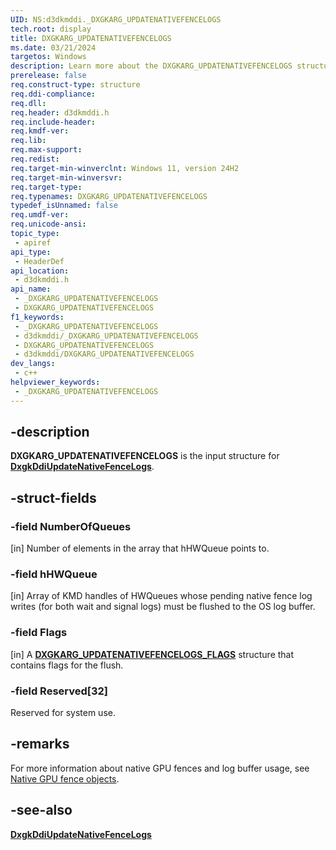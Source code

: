 ```yaml
---
UID: NS:d3dkmddi._DXGKARG_UPDATENATIVEFENCELOGS
tech.root: display
title: DXGKARG_UPDATENATIVEFENCELOGS
ms.date: 03/21/2024
targetos: Windows
description: Learn more about the DXGKARG_UPDATENATIVEFENCELOGS structure.
prerelease: false
req.construct-type: structure
req.ddi-compliance: 
req.dll: 
req.header: d3dkmddi.h
req.include-header: 
req.kmdf-ver: 
req.lib: 
req.max-support: 
req.redist: 
req.target-min-winverclnt: Windows 11, version 24H2
req.target-min-winversvr: 
req.target-type: 
req.typenames: DXGKARG_UPDATENATIVEFENCELOGS
typedef_isUnnamed: false
req.umdf-ver: 
req.unicode-ansi: 
topic_type:
 - apiref
api_type:
 - HeaderDef
api_location:
 - d3dkmddi.h
api_name:
 - _DXGKARG_UPDATENATIVEFENCELOGS
 - DXGKARG_UPDATENATIVEFENCELOGS
f1_keywords:
 - _DXGKARG_UPDATENATIVEFENCELOGS
 - d3dkmddi/_DXGKARG_UPDATENATIVEFENCELOGS
 - DXGKARG_UPDATENATIVEFENCELOGS
 - d3dkmddi/DXGKARG_UPDATENATIVEFENCELOGS
dev_langs:
 - c++
helpviewer_keywords:
 - _DXGKARG_UPDATENATIVEFENCELOGS
---
```


## -description

**DXGKARG_UPDATENATIVEFENCELOGS** is the input structure for [**DxgkDdiUpdateNativeFenceLogs**](nc-d3dkmddi-dxgkddi_updatenativefencelogs.md).

## -struct-fields

### -field NumberOfQueues

[in] Number of elements in the array that hHWQueue points to.

### -field hHWQueue

[in] Array of KMD handles of HWQueues whose pending native fence log writes (for both wait and signal logs) must be flushed to the OS log buffer.

### -field Flags

[in] A [**DXGKARG_UPDATENATIVEFENCELOGS_FLAGS**](../d3dkmddi/ns-d3dkmddi-dxgkarg_updatenativefencelogs_) structure that contains flags for the flush.

### -field Reserved[32]

Reserved for system use.

## -remarks

For more information about native GPU fences and log buffer usage, see [Native GPU fence objects](/windows-hardware/drivers/display/native-gpu-fence-objects).

## -see-also

[**DxgkDdiUpdateNativeFenceLogs**](nc-d3dkmddi-dxgkddi_updatenativefencelogs.md)
